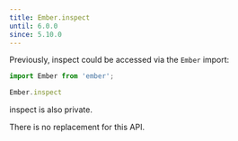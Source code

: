 ```yaml
---
title: Ember.inspect
until: 6.0.0
since: 5.10.0
---
```



Previously, inspect could be accessed via the `Ember` import:
```js
import Ember from 'ember';

Ember.inspect

```
inspect is also private.

There is no replacement for this API.

